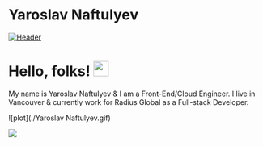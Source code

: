 # Yaroslav Naftulyev



[![Header](https://raw.githubusercontent.com/MartinHeinz/<OWNER>/<OWNER>/Banner.png "Header")](http://www.yaroslavnaft.com/)

# Hello, folks! <img src="https://raw.githubusercontent.com/MartinHeinz/MartinHeinz/master/wave.gif" width="30px">

My name is Yaroslav Naftulyev & I am a Front-End/Cloud Engineer. I live in Vancouver & currently work for Radius Global as a Full-stack Developer.


![plot](./Yaroslav Naftulyev.gif)

<img align="center" src="https://github-readme-stats.vercel.app/api/<CARD_TYPE>/?username=<USERNAME>&theme=<THEME_NAME>" />
